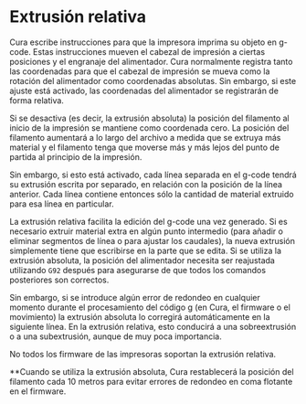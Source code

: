 Extrusión relativa
====
Cura escribe instrucciones para que la impresora imprima su objeto en g-code. Estas instrucciones mueven el cabezal de impresión a ciertas posiciones y el engranaje del alimentador. Cura normalmente registra tanto las coordenadas para que el cabezal de impresión se mueva como la rotación del alimentador como coordenadas absolutas. Sin embargo, si este ajuste está activado, las coordenadas del alimentador se registrarán de forma relativa.

Si se desactiva (es decir, la extrusión absoluta) la posición del filamento al inicio de la impresión se mantiene como coordenada cero. La posición del filamento aumentará a lo largo del archivo a medida que se extruya más material y el filamento tenga que moverse más y más lejos del punto de partida al principio de la impresión.

Sin embargo, si esto está activado, cada línea separada en el g-code tendrá su extrusión escrita por separado, en relación con la posición de la línea anterior. Cada línea contiene entonces sólo la cantidad de material extruido para esa línea en particular.

La extrusión relativa facilita la edición del g-code una vez generado. Si es necesario extruir material extra en algún punto intermedio (para añadir o eliminar segmentos de línea o para ajustar los caudales), la nueva extrusión simplemente tiene que escribirse en la parte que se edita. Si se utiliza la extrusión absoluta, la posición del alimentador necesita ser reajustada utilizando `G92` después para asegurarse de que todos los comandos posteriores son correctos.

Sin embargo, si se introduce algún error de redondeo en cualquier momento durante el procesamiento del código g (en Cura, el firmware o el movimiento) la extrusión absoluta lo corregirá automáticamente en la siguiente línea. En la extrusión relativa, esto conducirá a una sobreextrusión o a una subextrusión, aunque de muy poca importancia.

No todos los firmware de las impresoras soportan la extrusión relativa.

**Cuando se utiliza la extrusión absoluta, Cura restablecerá la posición del filamento cada 10 metros para evitar errores de redondeo en coma flotante en el firmware.